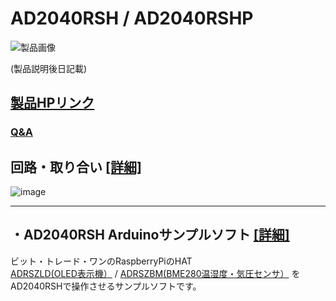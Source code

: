 # AD2040RSH / AD2040RSHP

![製品画像]()

(製品説明後日記載)


## [製品HPリンク](http://bit-trade-one.co.jp/) 

### [Q&A](FAQ.md)

## 回路・取り合い [[詳細]](https://github.com/bit-trade-one/AD2040RSH/tree/master/Schematics)

![image](https://user-images.githubusercontent.com/85532743/230871287-8d24511f-1405-451d-971c-b89082ab1dd0.png)


---

## ・AD2040RSH Arduinoサンプルソフト  [[詳細]](https://github.com/bit-trade-one/AD2040RSH/tree/master/sample_source)

ビット・トレード・ワンのRaspberryPiのHAT  
[ADRSZLD(OLED表示機）](https://bit-trade-one.co.jp/adrszld/)  / [ADRSZBM(BME280温湿度・気圧センサ）](https://bit-trade-one.co.jp/product/module/adrszbm/) を  
AD2040RSHで操作させるサンプルソフトです。
